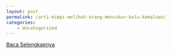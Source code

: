 ```yaml
---
layout: post
permalink: /arti-mimpi-melihat-orang-mencukur-bulu-kemaluan/
categories:
    - Uncategorized
---
```


[Baca Selengkapnya](/02)